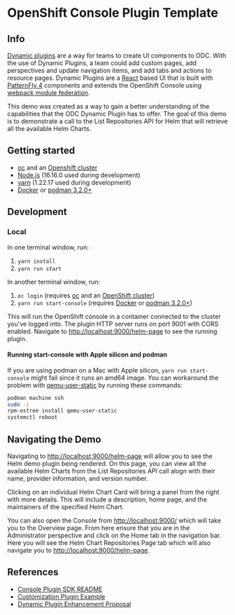 # OpenShift Console Plugin Template

## Info 

[Dynamic plugins](https://github.com/openshift/console/tree/master/frontend/packages/console-dynamic-plugin-sdk) are a way for teams to create UI components to ODC. With the use of Dynamic Plugins, a team could add custom pages, add perspectives and update navigation items, and add tabs and actions to resource pages. Dynamic Plugins are a [React](https://reactjs.org/) based UI that is built with [PatternFly 4](https://www.patternfly.org/v4/) components and extends the OpenShift Console using [webpack module federation](https://webpack.js.org/concepts/module-federation/). 

This demo was created as a way to gain a better understanding of the capabilities that the ODC Dynamic Plugin has to offer. The goal of this demo is to demonstrate a call to the List Repositories API for Helm that will retrieve all the available Helm Charts. 

## Getting started

* [oc](https://console.redhat.com/openshift/downloads) and an [Openshift cluster](https://console.redhat.com/openshift/create)
* [Node.js](https://nodejs.org/en/) (16.16.0 used during development)
* [yarn](https://yarnpkg.com) (1.22.17 used during development)
* [Docker](https://www.docker.com) or [podman 3.2.0+](https://podman.io)

## Development

### Local

In one terminal window, run:

1. `yarn install`
2. `yarn run start`

In another terminal window, run:

1. `oc login` (requires [oc](https://console.redhat.com/openshift/downloads) and an [OpenShift cluster](https://console.redhat.com/openshift/create))
2. `yarn run start-console` (requires [Docker](https://www.docker.com) or [podman 3.2.0+](https://podman.io))

This will run the OpenShift console in a container connected to the cluster
you've logged into. The plugin HTTP server runs on port 9001 with CORS enabled.
Navigate to <http://localhost:9000/helm-page> to see the running plugin.

#### Running start-console with Apple silicon and podman

If you are using podman on a Mac with Apple silicon, `yarn run start-console`
might fail since it runs an amd64 image. You can workaround the problem with
[qemu-user-static](https://github.com/multiarch/qemu-user-static) by running
these commands:

```bash
podman machine ssh
sudo -i
rpm-ostree install qemu-user-static
systemctl reboot
```

## Navigating the Demo
Navigating to <http://localhost:9000/helm-page> will allow you to see the Helm demo plugin being rendered. On this page, you can view all the available Helm Charts from the List Repositories API call alogn with their name, provider information, and version number. 

Clicking on an individual Helm Chart Card will bring a panel from the right with more details. This will include a description, home page, and the maintainers of the specified Helm Chart.

You can also open the Console from <http://localhost:9000/> which will take you to the Overview page. From here ensure that you are in the Administrator perspective and click on the Home tab in the navigation bar. Here you will see the Helm Chart Repositories Page tab which will also navigate you to <http://localhost:9000/helm-page>.

## References

- [Console Plugin SDK README](https://github.com/openshift/console/tree/master/frontend/packages/console-dynamic-plugin-sdk)
- [Customization Plugin Example](https://github.com/spadgett/console-customization-plugin)
- [Dynamic Plugin Enhancement Proposal](https://github.com/openshift/enhancements/blob/master/enhancements/console/dynamic-plugins.md)
